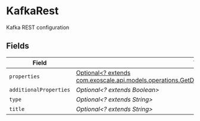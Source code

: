# KafkaRest

Kafka REST configuration


## Fields

| Field                                                                                                                                                                          | Type                                                                                                                                                                           | Required                                                                                                                                                                       | Description                                                                                                                                                                    |
| ------------------------------------------------------------------------------------------------------------------------------------------------------------------------------ | ------------------------------------------------------------------------------------------------------------------------------------------------------------------------------ | ------------------------------------------------------------------------------------------------------------------------------------------------------------------------------ | ------------------------------------------------------------------------------------------------------------------------------------------------------------------------------ |
| `properties`                                                                                                                                                                   | [Optional<? extends com.exoscale.api.models.operations.GetDbaasSettingsKafkaDbaasResponseProperties>](../../models/operations/GetDbaasSettingsKafkaDbaasResponseProperties.md) | :heavy_minus_sign:                                                                                                                                                             | N/A                                                                                                                                                                            |
| `additionalProperties`                                                                                                                                                         | *Optional<? extends Boolean>*                                                                                                                                                  | :heavy_minus_sign:                                                                                                                                                             | N/A                                                                                                                                                                            |
| `type`                                                                                                                                                                         | *Optional<? extends String>*                                                                                                                                                   | :heavy_minus_sign:                                                                                                                                                             | N/A                                                                                                                                                                            |
| `title`                                                                                                                                                                        | *Optional<? extends String>*                                                                                                                                                   | :heavy_minus_sign:                                                                                                                                                             | N/A                                                                                                                                                                            |
